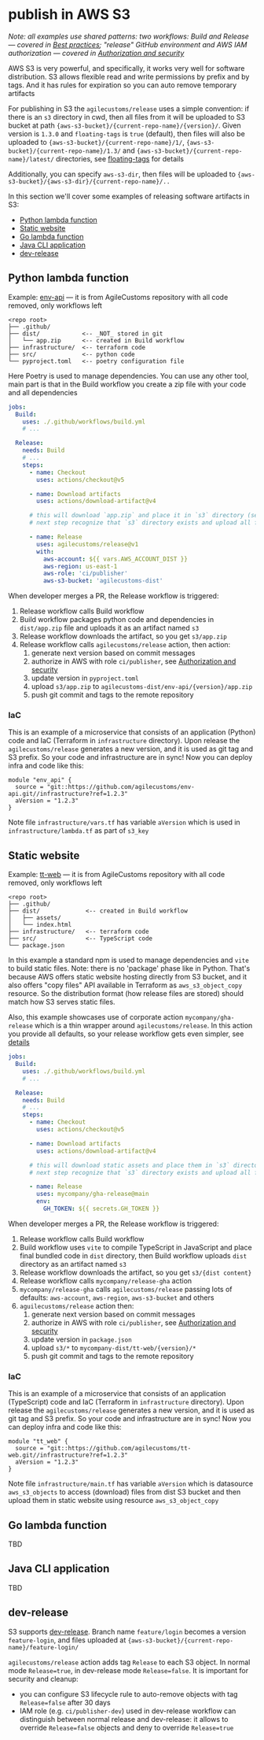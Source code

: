 # publish in AWS S3

_Note: all examples use shared patterns: two workflows: Build and Release — covered in [Best practices](../best-practices.md);
"release" GitHub environment and AWS IAM authorization — covered in [Authorization and security](../authorization.md)_

AWS S3 is very powerful, and specifically, it works very well for software distribution.
S3 allows flexible read and write permissions by prefix and by tags. And it has rules for expiration so you can auto remove temporary artifacts 

For publishing in S3 the `agilecustoms/release` uses a simple convention:
if there is an `s3` directory in cwd, then all files from it will be uploaded to S3 bucket
at path `{aws-s3-bucket}/{current-repo-name}/{version}/`. Given version is `1.3.0` and `floating-tags` is `true` (default),
then files will also be uploaded to `{aws-s3-bucket}/{current-repo-name}/1/`, `{aws-s3-bucket}/{current-repo-name}/1.3/`
and `{aws-s3-bucket}/{current-repo-name}/latest/` directories, see [floating-tags](../features/floating-tags.md) for details

Additionally, you can specify `aws-s3-dir`, then files will be uploaded to `{aws-s3-bucket}/{aws-s3-dir}/{current-repo-name}/..`

In this section we'll cover some examples of releasing software artifacts in S3:
- [Python lambda function](#python-lambda-function)
- [Static website](#static-website)
- [Go lambda function](#go-lambda-function)
- [Java CLI application](#java-cli-application)
- [dev-release](#dev-release)

## Python lambda function

Example: [env-api](../examples/env-api) — it is from AgileCustoms repository with all code removed, only workflows left

```
<repo root>
├── .github/
├── dist/            <-- _NOT_ stored in git
│   └── app.zip      <-- created in Build workflow
├── infrastructure/  <-- terraform code
├── src/             <-- python code
└── pyproject.toml   <-- poetry configuration file
```

Here Poetry is used to manage dependencies. You can use any other tool,
main part is that in the Build workflow you create a zip file with your code and all dependencies

```yaml
jobs:
  Build:
    uses: ./.github/workflows/build.yml
    # ...

  Release:
    needs: Build
    # ...
    steps:
      - name: Checkout
        uses: actions/checkout@v5

      - name: Download artifacts
        uses: actions/download-artifact@v4

      # this will download `app.zip` and place it in `s3` directory (see Build workflow)
      # next step recognize that `s3` directory exists and upload all files from it to S3

      - name: Release
        uses: agilecustoms/release@v1
        with:
          aws-account: ${{ vars.AWS_ACCOUNT_DIST }}
          aws-region: us-east-1
          aws-role: 'ci/publisher'
          aws-s3-bucket: 'agilecustoms-dist'
```

When developer merges a PR, the Release workflow is triggered:
1. Release workflow calls Build workflow
2. Build workflow packages python code and dependencies in `dist/app.zip` file and uploads it as an artifact named `s3`
3. Release workflow downloads the artifact, so you get `s3/app.zip`
4. Release workflow calls `agilecustoms/release` action, then action:
   1. generate next version based on commit messages
   2. authorize in AWS with role `ci/publisher`, see [Authorization and security](../authorization.md)
   3. update version in `pyproject.toml`
   4. upload `s3/app.zip` to `agilecustoms-dist/env-api/{version}/app.zip`
   5. push git commit and tags to the remote repository

### IaC

This is an example of a microservice that consists of an application (Python) code and IaC (Terraform in `infrastructure` directory).
Upon release the `agilecustoms/release` generates a new version, and it is used as git tag and S3 prefix.
So your code and infrastructure are in sync! Now you can deploy infra and code like this:

```hcl
module "env_api" {
  source = "git::https://github.com/agilecustoms/env-api.git//infrastructure?ref=1.2.3"
  aVersion = "1.2.3"
}
```

Note file `infrastructure/vars.tf` has variable `aVersion` which is used in `infrastructure/lambda.tf` as part of `s3_key`

## Static website

Example: [tt-web](../examples/tt-web) — it is from AgileCustoms repository with all code removed, only workflows left

```
<repo root>
├── .github/
├── dist/             <-- created in Build workflow
│   ├── assets/ 
│   └── index.html
├── infrastructure/   <-- terraform code
├── src/              <-- TypeScript code
└── package.json
```

In this example a standard npm is used to manage dependencies and `vite` to build static files.
Note: there is no 'package' phase like in Python. That's because AWS offers static website hosting directly from S3 bucket,
and it also offers "copy files" API available in Terraform as `aws_s3_object_copy` resource.
So the distribution format (how release files are stored) should match how S3 serves static files.

Also, this example showcases use of corporate action `mycompany/gha-release` which is a thin wrapper around `agilecustoms/release`.
In this action you provide all defaults, so your release workflow gets even simpler, see [details](../best-practices.md#company-specific-gha-release-wrapper)

```yaml
jobs:
  Build:
    uses: ./.github/workflows/build.yml
    # ...

  Release:
    needs: Build
    # ...
    steps:
      - name: Checkout
        uses: actions/checkout@v5

      - name: Download artifacts
        uses: actions/download-artifact@v4

      # this will download static assets and place them in `s3` directory (see Build workflow)
      # next step recognize that `s3` directory exists and upload all files from it to S3

      - name: Release
        uses: mycompany/gha-release@main
        env:
          GH_TOKEN: ${{ secrets.GH_TOKEN }}
```

When developer merges a PR, the Release workflow is triggered:
1. Release workflow calls Build workflow
2. Build workflow uses `vite` to compile TypeScript in JavaScript and place final bundled code in `dist` directory, then Build workflow uploads `dist` directory as an artifact named `s3`
3. Release workflow downloads the artifact, so you get `s3/{dist content}`
4. Release workflow calls `mycompany/release-gha` action
5. `mycompany/release-gha` calls `agilecustoms/release` passing lots of defaults: `aws-account`, `aws-region`, `aws-s3-bucket` and others
6. `aguilecustoms/release` action then:
    1. generate next version based on commit messages
    2. authorize in AWS with role `ci/publisher`, see [Authorization and security](../authorization.md)
    3. update version in `package.json`
    4. upload `s3/*` to `mycompany-dist/tt-web/{version}/*`
    5. push git commit and tags to the remote repository

### IaC

This is an example of a microservice that consists of an application (TypeScript) code and IaC (Terraform in `infrastructure` directory).
Upon release the `agilecustoms/release` generates a new version, and it is used as git tag and S3 prefix.
So your code and infrastructure are in sync! Now you can deploy infra and code like this:

```hcl
module "tt_web" {
  source = "git::https://github.com/agilecustoms/tt-web.git//infrastructure?ref=1.2.3"
  aVersion = "1.2.3"
}
```

Note file `infrastructure/main.tf` has variable `aVersion` which is datasource `aws_s3_objects` to access (download) files
from dist S3 bucket and then upload them in static website using resource `aws_s3_object_copy`

## Go lambda function

TBD

## Java CLI application

TBD

## dev-release

S3 supports [dev-release](../features/dev-release.md). Branch name `feature/login` becomes a version `feature-login`,
and files uploaded at `{aws-s3-bucket}/{current-repo-name}/feature-login/`

`agilecustoms/release` action adds tag `Release` to each S3 object. In normal mode `Release=true`, in dev-release mode `Release=false`.
It is important for security and cleanup:
- you can configure S3 lifecycle rule to auto-remove objects with tag `Release=false` after 30 days
- IAM role (e.g. `ci/publisher-dev`) used in dev-release workflow can distinguish between normal release and dev-release:
  it allows to override `Release=false` objects and deny to override `Release=true`
